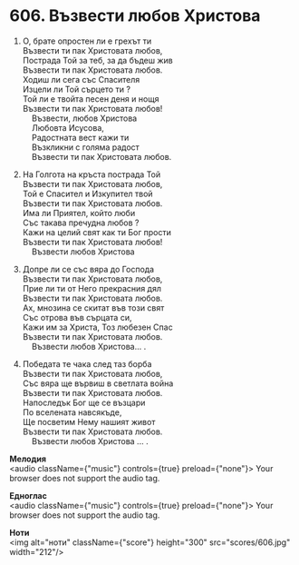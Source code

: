 # 606. Възвести любов Христова  

1. О, брате опростен ли е грехът ти  
Възвести ти пак Христовата любов,  
Пострада Той за теб, за да бъдеш жив  
Възвести ти пак Христовата любов.  
Ходиш ли сега със Спасителя  
Изцели ли Той сърцето ти ?  
Той ли е твойта песен деня и нощя  
Възвести ти пак Христовата любов!  
    Възвести, любов Христова  
    Любовта Исусова,  
    Радостната вест кажи ти  
    Възкликни с голяма радост  
    Възвести ти пак Христовата любов.  

2. На Голгота на кръста пострада Той  
Възвести ти пак Христовата любов,  
Той е Спасител и Изкупител твой  
Възвести ти пак Христовата любов.  
Има ли Приятел, който люби  
Със такава пречудна любов ?  
Кажи на целий свят как ти Бог прости  
Възвести ти пак Христовата любов!  
    Възвести любов Христова  

3. Допре ли се със вяра до Господа  
Възвести ти пак Христовата любов,  
Прие ли ти от Него прекрасния дял  
Възвести ти пак Христовата любов.  
Ах, мнозина се скитат във този свят  
Със отрова във сърцата си,  
Кажи им за Христа, Тоз любезен Спас  
Възвести ти пак Христовата любов.  
    Възвести любов Христова... .  

4. Победата те чака след таз борба  
Възвести ти пак Христовата любов,  
Със вяра ще вървиш в светлата война  
Възвести ти пак Христовата любов.  
Напоследък Бог ще се възцари  
По вселената навсякъде,  
Ще посветим Нему нашият живот  
Възвести ти пак Христовата любов.  
    Възвести любов Христова ... .  

__Мелодия__  
<audio className={"music"} controls={true} preload={"none"}><source src="mp3/606.mp3" type="audio/mpeg"/>
Your browser does not support the audio tag.
</audio>  

__Едноглас__  
<audio className={"music"} controls={true} preload={"none"}><source src="transp/606.mp3" type="audio/mpeg"/>
Your browser does not support the audio tag.
</audio>  

__Ноти__  
<img alt="ноти" className={"score"} height="300" src="scores/606.jpg" width="212"/>
